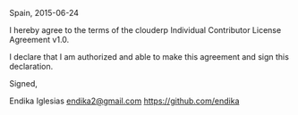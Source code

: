 Spain, 2015-06-24

I hereby agree to the terms of the clouderp Individual Contributor License
Agreement v1.0.

I declare that I am authorized and able to make this agreement and sign this
declaration.

Signed,

Endika Iglesias endika2@gmail.com https://github.com/endika
